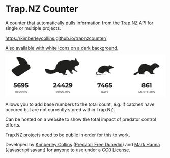 # Trap.NZ Counter

A counter that automatically pulls information from the <a href="https://trap.nz" target="_blank">Trap.NZ</a> API for single or multiple projects.

<a href="https://kimberleycollins.github.io/trapnzcounter/" target="_blank">https://kimberleycollins.github.io/trapnzcounter/</a>

<a href="https://kimberleycollins.github.io/trapnzcounter/light.html" target="_blank">Also available with white icons on a dark background.</a>


<a href="https://kimberleycollins.github.io/trapnzcounter/" target="_blank"><img src="img/trapcounterexample.png"></a>

Allows you to add base numbers to the total count, e.g. if catches have occured but are not currently stored within Trap.NZ.

Can be hosted on a website to show the total impact of predator control efforts.

Trap.NZ projects need to be public in order for this to work.

Developed by <a href="https://github.com/kimberleycollins" target="_blank">Kimberley Collins</a> (<a href="https://predatorfreedunedin.org" target="_blank">Predator Free Dunedin</a>) and <a href="https://github.com/cipscis" target="_blank">Mark Hanna</a> (Javascript savant) for anyone to use under a <a href="https://creativecommons.org/share-your-work/public-domain/cc0/" target="_blank">CC0 License</a>.
